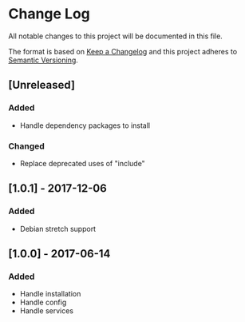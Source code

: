 # Change Log
All notable changes to this project will be documented in this file.

The format is based on [Keep a Changelog](http://keepachangelog.com/)
and this project adheres to [Semantic Versioning](http://semver.org/).

## [Unreleased]
### Added
- Handle dependency packages to install

### Changed
- Replace deprecated uses of "include"

## [1.0.1] - 2017-12-06
### Added
- Debian stretch support

## [1.0.0] - 2017-06-14
### Added
- Handle installation
- Handle config
- Handle services
